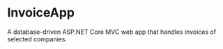 # InvoiceApp
A database-driven ASP.NET Core MVC web app that handles invoices of selected companies.
